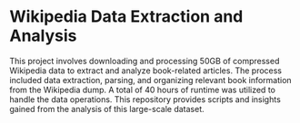 # Wikipedia Data Extraction and Analysis

This project involves downloading and processing 50GB of compressed Wikipedia data to extract and analyze book-related articles. The process included data extraction, parsing, and organizing relevant book information from the Wikipedia dump. A total of 40 hours of runtime was utilized to handle the data operations. This repository provides scripts and insights gained from the analysis of this large-scale dataset.
